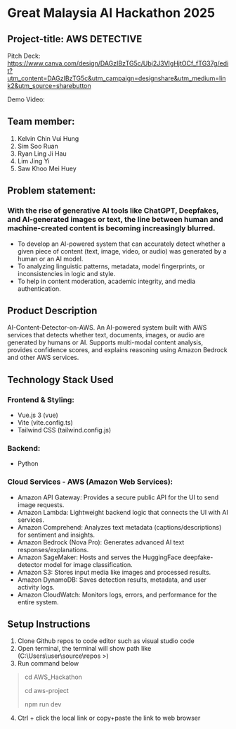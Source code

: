 # Great Malaysia AI Hackathon 2025
## Project-title: AWS DETECTIVE
Pitch Deck: https://www.canva.com/design/DAGzIBzTG5c/Ubj2J3VIgHjtOCf_fTG37g/edit?utm_content=DAGzIBzTG5c&utm_campaign=designshare&utm_medium=link2&utm_source=sharebutton

Demo Video:

## Team member:
1. Kelvin Chin Vui Hung
2. Sim Soo Ruan
3. Ryan Ling Ji Hau
4. Lim Jing Yi
5. Saw Khoo Mei Huey

## Problem statement:
### With the rise of generative AI tools like ChatGPT, Deepfakes, and AI-generated images or text, the line between human and machine-created content is becoming increasingly blurred. 
- To develop an AI-powered system that can accurately detect whether a given piece of content (text, image, video, or audio) was generated by a human or an AI model. 
- To analyzing linguistic patterns, metadata, model fingerprints, or inconsistencies in logic and style. 
- To help in content moderation, academic integrity, and media authentication.

## Product Description
AI-Content-Detector-on-AWS. An AI-powered system built with AWS services that detects whether text, documents, images, or audio are generated by humans or AI. Supports multi-modal content analysis, provides confidence scores, and explains reasoning using Amazon Bedrock and other AWS services.

## Technology Stack Used
### Frontend & Styling: 
- Vue.js 3 (vue)
- Vite (vite.config.ts)
- Tailwind CSS (tailwind.config.js)
  
### Backend: 
- Python
  
### Cloud Services - AWS (Amazon Web Services): 
- Amazon API Gateway: Provides a secure public API for the UI to send image requests.
- Amazon Lambda: Lightweight backend logic that connects the UI with AI services.
- Amazon Comprehend: Analyzes text metadata (captions/descriptions) for sentiment and insights.
- Amazon Bedrock (Nova Pro): Generates advanced AI text responses/explanations.
- Amazon SageMaker: Hosts and serves the HuggingFace deepfake-detector model for image classification.
- Amazon S3: Stores input media like images and processed results.
- Amazon DynamoDB: Saves detection results, metadata, and user activity logs.
- Amazon CloudWatch: Monitors logs, errors, and performance for the entire system.
  
## Setup Instructions
1. Clone Github repos to code editor such as visual studio code
2. Open terminal, the terminal will show path like (C:\Users\user\source\repos >)
3. Run command below

> cd AWS_Hackathon
> 
> cd aws-project
> 
> npm run dev

4. Ctrl + click the local link or copy+paste the link to web browser
